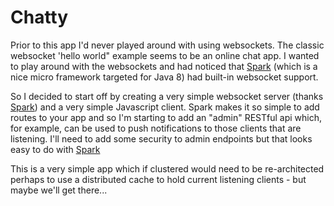 # Chatty

Prior to this app I'd never played around with using websockets.
The classic websocket 'hello world" example seems to be an online chat app. 
I wanted to play around with the websockets and had noticed that [Spark](http://sparkjava.com/) 
(which is a nice micro framework targeted for Java 8) had built-in websocket support.

So I decided to start off by creating a very simple websocket server (thanks [Spark](http://sparkjava.com/)) and a very 
simple Javascript client.
Spark makes it so simple to add routes to your app and so I'm starting to add an "admin" RESTful
api which, for example, can be used to push notifications to those clients that are listening.
I'll need to add some security to admin endpoints but that looks easy to do with [Spark](http://sparkjava.com/)

This is a very simple app which if clustered would need to be re-architected perhaps to use a distributed
cache to hold current listening clients - but maybe we'll get there...
